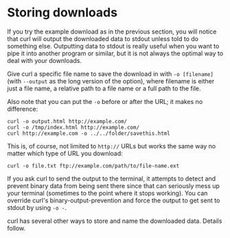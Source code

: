 # Storing downloads

If you try the example download as in the previous section, you will notice
that curl will output the downloaded data to stdout unless told to do
something else. Outputting data to stdout is really useful when you want to
pipe it into another program or similar, but it is not always the optimal way
to deal with your downloads.

Give curl a specific file name to save the download in with `-o [filename]`
(with `--output` as the long version of the option), where filename is either
just a file name, a relative path to a file name or a full path to the file.

Also note that you can put the `-o` before or after the URL; it makes no
difference:

    curl -o output.html http://example.com/
    curl -o /tmp/index.html http://example.com/
    curl http://example.com -o ../../folder/savethis.html

This is, of course, not limited to `http://` URLs but works the same way no
matter which type of URL you download:

    curl -o file.txt ftp://example.com/path/to/file-name.ext

If you ask curl to send the output to the terminal, it attempts to detect and
prevent binary data from being sent there since that can seriously mess up
your terminal (sometimes to the point where it stops working). You can
override curl's binary-output-prevention and force the output to get sent to
stdout by using `-o -`.

curl has several other ways to store and name the downloaded data. Details
follow.
